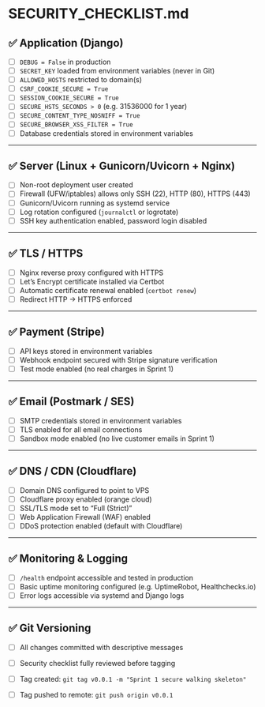 # SECURITY_CHECKLIST.md

## ✅ Application (Django)
- [ ] `DEBUG = False` in production  
- [ ] `SECRET_KEY` loaded from environment variables (never in Git)  
- [ ] `ALLOWED_HOSTS` restricted to domain(s)  
- [ ] `CSRF_COOKIE_SECURE = True`  
- [ ] `SESSION_COOKIE_SECURE = True`  
- [ ] `SECURE_HSTS_SECONDS > 0` (e.g. 31536000 for 1 year)  
- [ ] `SECURE_CONTENT_TYPE_NOSNIFF = True`  
- [ ] `SECURE_BROWSER_XSS_FILTER = True`  
- [ ] Database credentials stored in environment variables  

---

## ✅ Server (Linux + Gunicorn/Uvicorn + Nginx)
- [ ] Non-root deployment user created  
- [ ] Firewall (UFW/iptables) allows only SSH (22), HTTP (80), HTTPS (443)  
- [ ] Gunicorn/Uvicorn running as systemd service  
- [ ] Log rotation configured (`journalctl` or logrotate)  
- [ ] SSH key authentication enabled, password login disabled  

---

## ✅ TLS / HTTPS
- [ ] Nginx reverse proxy configured with HTTPS  
- [ ] Let’s Encrypt certificate installed via Certbot  
- [ ] Automatic certificate renewal enabled (`certbot renew`)  
- [ ] Redirect HTTP → HTTPS enforced  

---

## ✅ Payment (Stripe)
- [ ] API keys stored in environment variables  
- [ ] Webhook endpoint secured with Stripe signature verification  
- [ ] Test mode enabled (no real charges in Sprint 1)  

---

## ✅ Email (Postmark / SES)
- [ ] SMTP credentials stored in environment variables  
- [ ] TLS enabled for all email connections  
- [ ] Sandbox mode enabled (no live customer emails in Sprint 1)  

---

## ✅ DNS / CDN (Cloudflare)
- [ ] Domain DNS configured to point to VPS  
- [ ] Cloudflare proxy enabled (orange cloud)  
- [ ] SSL/TLS mode set to “Full (Strict)”  
- [ ] Web Application Firewall (WAF) enabled  
- [ ] DDoS protection enabled (default with Cloudflare)  

---

## ✅ Monitoring & Logging
- [ ] `/health` endpoint accessible and tested in production  
- [ ] Basic uptime monitoring configured (e.g. UptimeRobot, Healthchecks.io)  
- [ ] Error logs accessible via systemd and Django logs  

---

## ✅ Git Versioning
- [ ] All changes committed with descriptive messages  
- [ ] Security checklist fully reviewed before tagging  
- [ ] Tag created: `git tag v0.0.1 -m "Sprint 1 secure walking skeleton"`  
- [ ] Tag pushed to remote: `git push origin v0.0.1`

